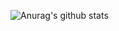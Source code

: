 ![Anurag's github stats](https://github-readme-stats.vercel.app/api?username=vaxiobbxx&show_icons=true&theme=radical)
